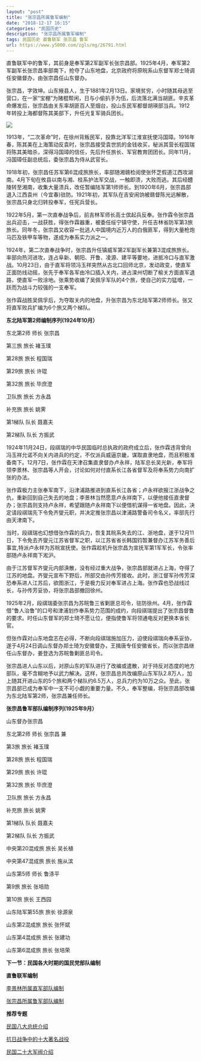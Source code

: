 ```yaml
---
layout: "post"
title: "张宗昌所属鲁军编制"
date: "2018-12-17 16:15"
categories: "民国历史"
description: "张宗昌所属鲁军编制"
tags: 民国历史 直鲁联军 张宗昌 鲁军
url: https://www.y5000.com/zgls/mg/26791.html
---
```






直鲁联军中的鲁军，其前身是奉军第2军副军长张宗昌部。1925年4月，奉军第2军副军长张宗昌率部南下，抢夺了山东地盘，北京政府将原皖系山东督军郑士琦调任安徽督办，由张宗昌任山东督办。

张宗昌，字效坤。山东掖县人，生于1881年2月13日。家境贫穷，小时随其母逃至营口，在一家“宝棚”为赌棍帮闲，日与小偷扒手为伍，后流落北满当胡匪。辛亥革命爆发后，张宗昌由关东率胡匪百人至烟台，投山东民军都督胡瑛部当兵。1912年转投上海都督陈其美部下，升任光复军骑兵团长。

![](https://img.y5000.com/uploads/allimg/171219/8-1G219114153O2.jpg)

1913年，“二次革命”时，在徐州背叛民军，投靠北洋军江淮宣抚使冯国璋。1916年春，陈其美在上海策动反袁时，张宗昌接受袁世凯的金钱收买，秘派其营长程国瑞将陈其美暗杀，深得冯国璋的信任，先后升任旅长、军官教育团团长。同年11月，冯国璋任副总统后，委张宗昌为侍从武官长。

1918年初，张宗昌任苏军第6混成旅旅长，率部随湘赣检阅使张怀芝假道江西攻湖南。4月下旬在攸县以南与湘、桂系护法军交战，一触即溃，大败而逃。其后经醴陵转至湘南，收集大量溃兵，改任暂编陆军第1师师长。到1920年6月，张宗昌部退入江西袁州（今宜春)驻防。1921年初，其军队在吉安闹饷被赣督陈光远解散，张宗昌只身北归转投奉军，任宪兵营长。

1922年5月，第一次直奉战争后，前吉林军师长高士傧起兵反奉。张作霖令张宗昌出兵迎击，一战获胜，得张作霖器重，被委任绥宁镇守使，升任吉林省防军第3旅旅长。同年冬，张宗昌又收容一批逃人中国境内近万人的白俄匪军，得到大量枪炮马匹及铁甲车等物，遂成为奉系实力派之一。

1924年，第二次直奉战争时，张宗昌升任镇威军第2军副军长兼第3混成旅旅长。率部向热河进攻，连占阜新、朝阳、开鲁、凌源、建平等要地，进抵冷口与直军激战。10月23日，由于直军将领冯玉祥突然从古北口回师北京，发动政变，使直军正面防线动摇，张先于奉军各军由冷口插入关内，进占滦州切断了榆关方面直军退路，使直军一败涂地。张乘势收编了吴佩孚军队的4个旅，使自己的实力猛增，一跃而为战斗力较强的一支奉军。

张作霖战胜吴佩孚后，为夺取关内的地盘，升张宗昌为东北陆军第2师师长。张又将直军败兵扩编为6个旅又两个梯队。

**东北陆军第2师编制序列(1924年10月）**

东北第2师 师长 张宗昌

第三旅 旅长 褚玉璞

第28旅 旅长 程国瑞

第29旅 旅长 许琨

第32旅 旅长 毕庶澄

卫队旅 旅长 方永昌

补充旅 旅长 姚霁

第1梯队 队长 聂嘉夫

第2梯队 队长 方振武

1924年11月24日，段祺瑞的中华民国临时总执政的政府成立后，张作霖违背曾向冯玉祥允诺不向关内进兵的约定，不仅派兵威逼京畿，谋取直隶地盘，而且积极准备南下。12月7日，张作霖在天津召集直隶督办卢永祥，陆军总长吴光新，奉军将领李景林、张宗昌等人开会，讨论如何对付直系长江各省督军及将奉系势力向南扩张的办法。

张作霖极力主张奉军南下，沿津浦路推进到直系长江各省；卢永祥欲报江浙战争之仇，重新回到自己失去的地盘；李景林当然愿意卢永祥南下，以便他接任直隶督办；张宗昌则支持卢永祥，希望跟随卢永祥南下以便借机谋得一省地盘。因此，决定请段祺瑞先下令免齐燮元职，并决定推张宗昌以津浦路警备司令名义，率部先行由天津南下。

当时，段祺瑞也幻想借张作霖的兵力，恢复其皖系失去的江、浙地盘，遂于12月11日，下令免去齐燮元江苏省督军之职，以江苏省省长韩国钧暂兼督办江苏军务善后事宜,特派卢永祥为苏皖宣抚使。张作霖趁机升张宗昌为宣抚军第1军军长，令张率部随卢永祥南下淞沪。

由于江苏督军齐燮元内部涣散，没有经过重大战争，张宗昌部就进占上海，夺得了江苏的地盘。齐燮元宣布下野后，所部交由孙传芳接收。此时，浙江督军孙传芳深恐奉系进人江苏后，欲图浙江，于是极力反对奉军进占上海。张作霖也恐战线过长，与孙传芳妥协，将张宗昌部撤回徐州。

1925年2月，段祺瑞委张宗昌为苏皖鲁三省剿匪总司令，驻防徐州。4月，张作霖借“鲁人治鲁”的口号和津浦划作奉系势力范围的成约，向段祺瑞提出了张宗昌督鲁的要求。时任山东督军的郑士琦不愿让位，便指使鲁军将领通电反对更换本省长官。

但张作霖对山东地盘志在必得，不断向段祺瑞施加压力，迫使段祺瑞向奉系妥协，遂于4月24日调山东督办郑士琦为安徽督办，王揖唐专任安徽省长，而以张宗昌继任山东督办，姜登选为苏皖鲁剿匪总司令。

张宗昌进人山东以后，对原山东的军队进行了改编或遣散，对于持反对态度的地方部队，毫不含糊地予以武力解决。这样，张宗昌总共改编原山东军队2.8万人，加上随其开进山东的5个旅和两个梯队约6.5万人，总兵力约为10万之众。至此，张宗昌部已成为奉军中一支不可小觑的重要力量。不久，奉军整编，将张宗昌部改编为东北陆军第2师，张宗昌兼任师长。

**张宗昌鲁军部队编制序列(1925年9月）**

山东督办张宗昌

东北第2师 师长 张宗昌 兼

第3旅 旅长 褚玉璞

第28旅 旅长 程国瑞

第29旅 旅长 许琨

第32旅 旅长 毕庶澄

卫队旅 旅长 方永昌

补充旅 旅长 姚霁

第1梯队 队长 聂嘉夫

第2梯队 队长 方振武

中央第20混成旅 旅长 吴长植

中央第47混成旅 旅长 施从滨

山东第5师 师长 鲁涤平

第9旅 旅长 张培勋

第10旅 旅长 王西园

山东陆军第55旅 旅长 徐源泉

山东第2混成旅 旅长 张怀斌

山东第4混成旅 旅长 张建功

山东第6混成旅 旅长 张培荣

**下一节：民国各大时期的国民党部队编制**

**直鲁联军编制**

[ 李景林所属直军部队编制](https://www.y5000.com/zgls/mg/26790.html)

[张宗昌所属鲁军部队编制](https://www.y5000.com/zgls/mg/26791.html)

**推荐专题**

[ 民国八大总统介绍](https://www.y5000.com/zgls/mrzj/26536.html)

[抗日战争中的十大著名战役](https://www.y5000.com/zgls/mg/26671.html)

[民国二十大军阀介绍](https://www.y5000.com/zgls/mrzj/26565.html)
